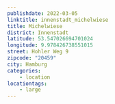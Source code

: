```yaml
---
publishdate: 2022-03-05
linktitle: innenstadt_michelwiese
title: Michelwiese
district: Innenstadt
latitude: 53.547026694701024
longitude: 9.978426738551015
street: Hohler Weg 9
zipcode: "20459"
city: Hamburg
categories:
    - location
locationtags:
    - large
---
```

